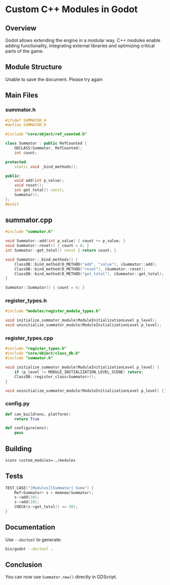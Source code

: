 
# Custom C++ Modules in Godot

## Overview

Godot allows extending the engine in a modular way. C++ modules enable adding functionality, integrating external libraries and optimizing critical parts of the game.

## Module Structure

Unable to save the document. Please try again

## Main Files

### summator.h

```cpp
#ifndef SUMMATOR_H
#define SUMMATOR_H

#include "core/object/ref_counted.h"

class Summator : public RefCounted {
    GDCLASS(Summator, RefCounted);
    int count;

protected:
    static void _bind_methods();

public:
    void add(int p_value);
    void reset();
    int get_total() const;
    Summator();
};
#endif
```

## summator.cpp

```cpp
#include "summator.h"

void Summator::add(int p_value) { count += p_value; }
void Summator::reset() { count = 0; }
int Summator::get_total() const { return count; }

void Summator::_bind_methods() {
    ClassDB::bind_method(D_METHOD("add", "value"), &Summator::add);
    ClassDB::bind_method(D_METHOD("reset"), &Summator::reset);
    ClassDB::bind_method(D_METHOD("get_total"), &Summator::get_total);
}

Summator::Summator() { count = 0; }
```

### register_types.h

```cpp
#include "modules/register_module_types.h"

void initialize_summator_module(ModuleInitializationLevel p_level);
void uninitialize_summator_module(ModuleInitializationLevel p_level);
```

### register_types.cpp

```cpp
#include "register_types.h"
#include "core/object/class_db.h"
#include "summator.h"

void initialize_summator_module(ModuleInitializationLevel p_level) {
    if (p_level != MODULE_INITIALIZATION_LEVEL_SCENE) return;
    ClassDB::register_class<Summator>();
}

void uninitialize_summator_module(ModuleInitializationLevel p_level) {}
```

### config.py

```python
def can_build(env, platform):
    return True

def configure(env):
    pass
```

## Building

```sh
scons custom_modules=../modules
```

## Tests

```cpp
TEST_CASE("[Modules][Summator] Soma") {
    Ref<Summator> s = memnew(Summator);
    s->add(10);
    s->add(20);
    CHECK(s->get_total() == 30);
}
```

## Documentation

Use `--doctool` to generate:

```sh
bin/godot --doctool .
```

## Conclusion

You can now use `Summator.new()` directly in GDScript.
